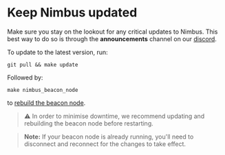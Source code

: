# Keep Nimbus updated

Make sure you stay on the lookout for any critical updates to Nimbus. This best way to do so is through the **announcements** channel on our [discord](https://discord.com/invite/XRxWahP).

To update to the latest version, run:

```
git pull && make update
```

Followed by:

```
make nimbus_beacon_node
```

to [rebuild the beacon node](./build.md).

> ⚠️   In order to minimise downtime, we recommend updating and rebuilding the beacon node before restarting.

> **Note:** If your beacon node is already running, you'll need to disconnect and reconnect for the changes to take effect.


